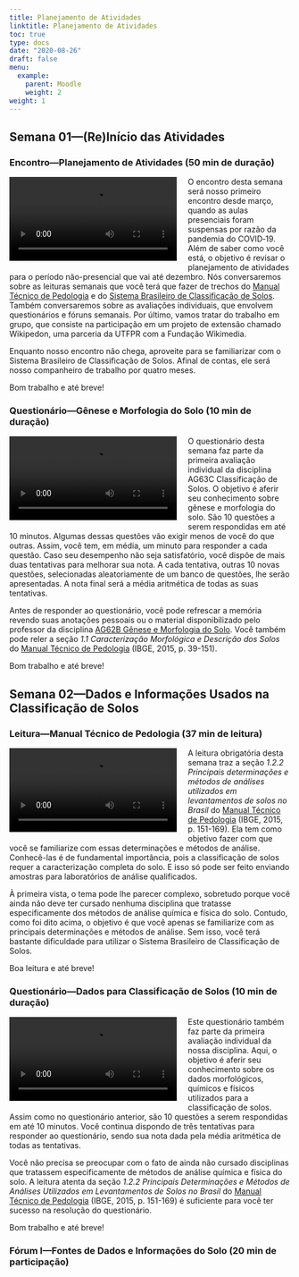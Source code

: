 ```yaml
---
title: Planejamento de Atividades
linktitle: Planejamento de Atividades
toc: true
type: docs
date: "2020-08-26"
draft: false
menu:
  example:
    parent: Moodle
    weight: 2
weight: 1
---
```


## Semana 01—(Re)Início das Atividades

### Encontro—Planejamento de Atividades (50 min de duração)

<p>
<video width="300" style="float: left; margin: 0 20px 5px 0;" controls>
<source src="https://cloud.utfpr.edu.br/index.php/s/FxliWdbPlevj8SR/download" type="video/mp4">
</video>
O encontro desta semana será nosso primeiro encontro desde março, quando as aulas presenciais foram suspensas por razão da pandemia do COVID‑19. Além de saber como você está, o objetivo é revisar o planejamento de atividades para o período não-presencial que vai até dezembro. Nós conversaremos sobre as leituras semanais que você terá que fazer de trechos do <a href="https://biblioteca.ibge.gov.br/visualizacao/livros/liv95017.pdf">Manual Técnico de Pedologia</a> e do <a href="https://ainfo.cnptia.embrapa.br/digital/bitstream/item/199517/1/SiBCS-2018-ISBN-9788570358004.pdf">Sistema Brasileiro de Classificação de Solos</a>. Também conversaremos sobre as avaliações individuais, que envolvem questionários e fóruns semanais. Por último, vamos tratar do trabalho em grupo, que consiste na participação em um projeto de extensão chamado Wikipedon, uma parceria da UTFPR com a Fundação Wikimedia.
</p>
<p>
Enquanto nosso encontro não chega, aproveite para se familiarizar com o Sistema Brasileiro de Classificação de Solos. Afinal de contas, ele será nosso companheiro de trabalho por quatro meses.
</p>
<p>
Bom trabalho e até breve!
</p>

### Questionário—Gênese e Morfologia do Solo (10 min de duração)

<video width="300" style="float: left; margin: 0 20px 5px 0;" controls>
<source src="https://cloud.utfpr.edu.br/index.php/s/IjRCcmjedt0PD3i/download" type="video/mp4">
</video>

O questionário desta semana faz parte da primeira avaliação individual da disciplina AG63C Classificação de Solos. O objetivo é aferir seu conhecimento sobre gênese e morfologia do solo. São 10 questões a serem respondidas em até 10 minutos. Algumas dessas questões vão exigir menos de você do que outras. Assim, você tem, em média, um minuto para responder a cada questão. Caso seu desempenho não seja satisfatório, você dispõe de mais duas tentativas para melhorar sua nota. A cada tentativa, outras 10 novas questões, selecionadas aleatoriamente de um banco de questões, lhe serão apresentadas. A nota final será a média aritmética de todas as suas tentativas.

Antes de responder ao questionário, você pode refrescar a memória revendo suas anotações pessoais ou o material disponibilizado pelo professor da disciplina [AG62B Gênese e Morfologia do Solo](http://portal.utfpr.edu.br/cursos/coordenacoes/graduacao/santa-helena/sh-agronomia/matriz-e-docentes). Você também pode reler a seção _1.1 Caracterização Morfológica e Descrição dos Solos_ do [Manual Técnico de Pedologia](https://biblioteca.ibge.gov.br/visualizacao/livros/liv95017.pdf) (IBGE, 2015, p. 39-151).

Bom trabalho e até breve!

## Semana 02—Dados e Informações Usados na Classificação de Solos

### Leitura—Manual Técnico de Pedologia (37 min de leitura)

<video width="300" style="float: left; margin: 0 20px 5px 0;" controls>
<source src="https://cloud.utfpr.edu.br/index.php/s/ZVVYvhtY2tT1b6F/download" type="video/mp4">
</video>

A leitura obrigatória desta semana traz a seção _1.2.2 Principais determinações e métodos de análises utilizados em levantamentos de solos no Brasil_ do [Manual Técnico de Pedologia](https://biblioteca.ibge.gov.br/visualizacao/livros/liv95017.pdf) (IBGE, 2015, p. 151-169). Ela tem como objetivo fazer com que você se familiarize com essas determinações e métodos de análise. Conhecê-las é de fundamental importância, pois a classificação de solos requer a caracterização completa do solo. E isso só pode ser feito enviando amostras para laboratórios de análise qualificados.

À primeira vista, o tema pode lhe parecer complexo, sobretudo porque você ainda não deve ter cursado nenhuma disciplina que tratasse especificamente dos métodos de análise química e física do solo. Contudo, como foi dito acima, o objetivo é que você apenas se familiarize com as principais determinações e métodos de análise. Sem isso, você terá bastante dificuldade para utilizar o Sistema Brasileiro de Classificação de Solos.

Boa leitura e até breve!

### Questionário—Dados para Classificação de Solos (10 min de duração)

<video width="300" style="float: left; margin: 0 20px 5px 0;" controls>
<source src="https://cloud.utfpr.edu.br/index.php/s/5p7ugEDpAx5nP6y/download" type="video/mp4">
</video>

Este questionário também faz parte da primeira avaliação individual da nossa disciplina. Aqui, o objetivo é aferir seu conhecimento sobre os dados morfológicos, químicos e físicos utilizados para a classificação de solos. Assim como no questionário anterior, são 10 questões a serem respondidas em até 10 minutos. Você continua dispondo de três tentativas para responder ao questionário, sendo sua nota dada pela média aritmética de todas as tentativas.

Você não precisa se preocupar com o fato de ainda não cursado disciplinas que tratassem especificamente de métodos de análise química e física do solo. A leitura atenta da seção _1.2.2 Principais Determinações e Métodos de Análises Utilizados em Levantamentos de Solos no Brasil_ do [Manual Técnico de Pedologia](https://biblioteca.ibge.gov.br/visualizacao/livros/liv95017.pdf) (IBGE, 2015, p. 151-169) é suficiente para você ter sucesso na resolução do questionário.

Bom trabalho e até breve!

### Fórum I—Fontes de Dados e Informações do Solo (20 min de participação)
